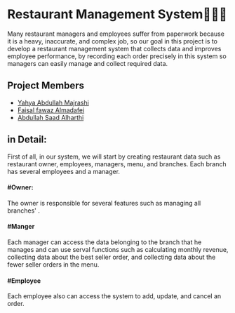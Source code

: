
# Restaurant Management System👨‍🍳🍴
Many restaurant managers and employees suffer from paperwork because it is a heavy, inaccurate, and complex job, so our goal in this project is to develop a restaurant management system that collects data and improves employee performance, by recording each order precisely in this system so managers can easily manage and collect required data.

  

## Project Members
- [Yahya Abdullah Majrashi](https://github.com/y7ya)
- [Faisal fawaz Almadafei](https://github.com/FaisalAlmadafei)
- [Abdullah Saad Alharthi](https://github.com/abdullahsaad2000)


## in Detail:
First of all, in our system, we will start by creating restaurant data such as restaurant owner,  employees, managers, menu, and branches. Each branch has several employees and a manager.

#### #Owner:
The owner is responsible for several features such as managing all branches' . 
#### #Manger
Each manager can access the data belonging to the branch that he manages and can use serval functions such as calculating monthly revenue, collecting data about the best seller order, and collecting data about the fewer seller orders in the menu.
#### #Employee
Each employee also can access the system to add, update, and cancel an order.


